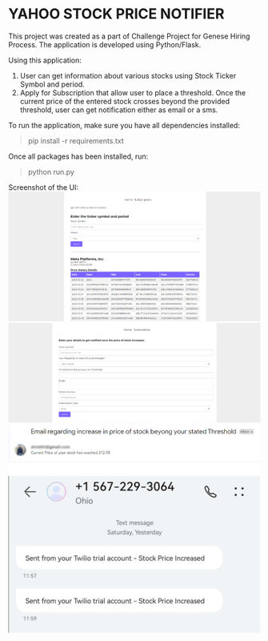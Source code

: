 # YAHOO STOCK PRICE NOTIFIER
This project was created as a part of Challenge Project for Genese Hiring Process. The application is developed using Python/Flask. 

Using this application:
1. User can get information about various stocks using Stock Ticker Symbol and period.
2. Apply for Subscription that allow user to place a threshold. Once the current price of the entered stock crosses beyond the provided threshold, user can get notification either as email or a sms.

To run the application, make sure you have all dependencies installed:
> pip install -r requirements.txt

Once all packages has been installed, run:
> python run.py

Screenshot of the UI:
![Alt Text](img/home.PNG)
![Alt Text](img/form.PNG)
![Alt Text](img/email.PNG)
![Alt Text](img/sms.jpg)